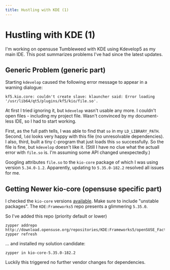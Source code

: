 ```yaml
---
title: Hustling with KDE (1)
---
```

# Hustling with KDE (1)

I'm working on opensuse Tumbleweed with KDE using Kdevelop5 as my main IDE.
This post summarizes problems I've had since the latest updates.

## Generic Problem (generic part)

Starting `kdevelop` caused the following error message to appear in a warning dialogue:

    kf5.kio.core: couldn't create slave: klauncher said: Error loading '/usr/lib64/qt5/plugins/kf5/kio/file.so'.

At first I tried ignoring it, but `kdevelop` wasn't usable any more.
I couldn't open files - including my project file.
Wasn't convinced by my document-less IDE, so I had to start working.

First, as the full path tells, I was able to find that `so` in my `LD_LIBRARY_PATH`.
Second, `ldd` looks very happy with this file (no unresolvable dependencies).
I also, third, built a tiny `C`-program that just loads this `so` successfully.
So the file is fine, but `kdevelop` doesn't like it.
(Still I have no clue what the actuall error with `file.so` is.
I'm assuming some API changed unexpectedly.)

Googling attributes `file.so` to the `kio-core` package of which I was using version `5.34.0-1.2`.
Apparently, updating to `5.35.0-182.2` resolved all issues for me.

## Getting Newer kio-core (opensuse specific part)

I checked the `kio-core` versions [available][1].
Make sure to include "unstable packages".
The `KDE:Frameworks5` repo presents a glimmering `5.35.0`.

So I've added this repo (priority default or lower)

    zypper addrepo http://download.opensuse.org/repositories/KDE:Frameworks5/openSUSE_Factory/KDE:Frameworks5.repo
    zypper refresh

... and installed my solution candidate:

    zypper in kio-core-5.35.0-182.2

Luckily this triggered no further vendor changes for dependencies.

[1]: https://software.opensuse.org/package/kio-core
